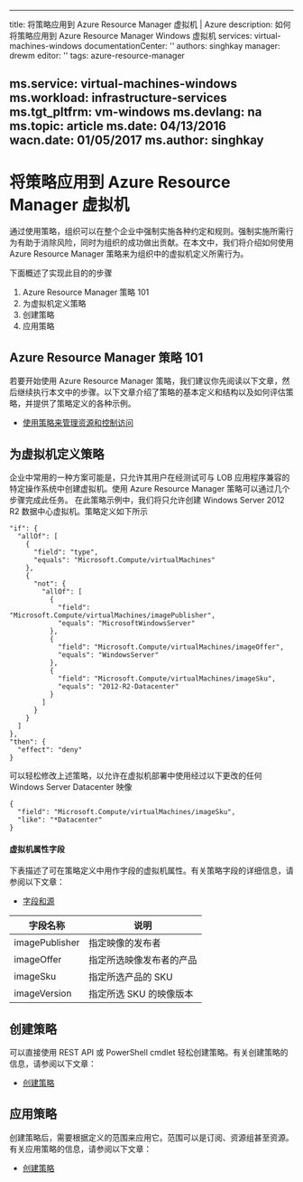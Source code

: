 <!-- ARM: tested -->

---
title: 将策略应用到 Azure Resource Manager 虚拟机 | Azure
description: 如何将策略应用到 Azure Resource Manager Windows 虚拟机
services: virtual-machines-windows
documentationCenter: ''
authors: singhkay
manager: drewm
editor: ''
tags: azure-resource-manager

ms.service: virtual-machines-windows
ms.workload: infrastructure-services
ms.tgt_pltfrm: vm-windows
ms.devlang: na
ms.topic: article
ms.date: 04/13/2016
wacn.date: 01/05/2017
ms.author: singhkay
---

# 将策略应用到 Azure Resource Manager 虚拟机

通过使用策略，组织可以在整个企业中强制实施各种约定和规则。强制实施所需行为有助于消除风险，同时为组织的成功做出贡献。在本文中，我们将介绍如何使用 Azure Resource Manager 策略来为组织中的虚拟机定义所需行为。

下面概述了实现此目的的步骤

1. Azure Resource Manager 策略 101
2. 为虚拟机定义策略
3. 创建策略
4. 应用策略

## Azure Resource Manager 策略 101

若要开始使用 Azure Resource Manager 策略，我们建议你先阅读以下文章，然后继续执行本文中的步骤。以下文章介绍了策略的基本定义和结构以及如何评估策略，并提供了策略定义的各种示例。

* [使用策略来管理资源和控制访问](../azure-resource-manager/resource-manager-policy.md)

## 为虚拟机定义策略

企业中常用的一种方案可能是，只允许其用户在经测试可与 LOB 应用程序兼容的特定操作系统中创建虚拟机。使用 Azure Resource Manager 策略可以通过几个步骤完成此任务。
在此策略示例中，我们将只允许创建 Windows Server 2012 R2 数据中心虚拟机。策略定义如下所示

```
"if": {
  "allOf": [
    {
      "field": "type",
      "equals": "Microsoft.Compute/virtualMachines"
    },
    {
      "not": {
        "allOf": [
          {
            "field": "Microsoft.Compute/virtualMachines/imagePublisher",
            "equals": "MicrosoftWindowsServer"
          },
          {
            "field": "Microsoft.Compute/virtualMachines/imageOffer",
            "equals": "WindowsServer"
          },
          {
            "field": "Microsoft.Compute/virtualMachines/imageSku",
            "equals": "2012-R2-Datacenter"
          }
        ]
      }
    }
  ]
},
"then": {
  "effect": "deny"
}
```

可以轻松修改上述策略，以允许在虚拟机部署中使用经过以下更改的任何 Windows Server Datacenter 映像

```
{
  "field": "Microsoft.Compute/virtualMachines/imageSku",
  "like": "*Datacenter"
}
```

#### 虚拟机属性字段

下表描述了可在策略定义中用作字段的虚拟机属性。有关策略字段的详细信息，请参阅以下文章：

* [字段和源](../azure-resource-manager/resource-manager-policy.md#conditions)

| 字段名称 | 说明 |
|----------------|----------------------------------------------------|
| imagePublisher | 指定映像的发布者 |
| imageOffer | 指定所选映像发布者的产品 |
| imageSku | 指定所选产品的 SKU |
| imageVersion | 指定所选 SKU 的映像版本 |

## 创建策略

可以直接使用 REST API 或 PowerShell cmdlet 轻松创建策略。有关创建策略的信息，请参阅以下文章：

* [创建策略](../azure-resource-manager/resource-manager-policy.md#create-and-assign-a-policy)

## 应用策略

创建策略后，需要根据定义的范围来应用它。范围可以是订阅、资源组甚至资源。有关应用策略的信息，请参阅以下文章：

* [创建策略](../azure-resource-manager/resource-manager-policy.md#create-and-assign-a-policy)

<!---HONumber=Mooncake_0425_2016-->
